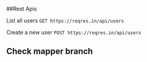 ##Rest Apis

List all users
```GET https://reqres.in/api/users```

Create a new user
```POST https://reqres.in/api/users```

## Check mapper branch


